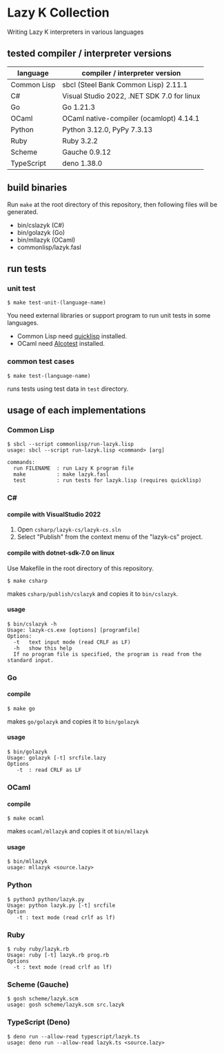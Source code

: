 # Lazy K Collection

Writing Lazy K interpreters in various languages


## tested compiler / interpreter versions

| language    | compiler / interpreter version             |
|-------------|--------------------------------------------|
| Common Lisp | sbcl (Steel Bank Common Lisp) 2.11.1       |
| C#          | Visual Studio 2022, .NET SDK 7.0 for linux |
| Go          | Go 1.21.3                                  |
| OCaml       | OCaml native-compiler (ocamlopt) 4.14.1    |
| Python      | Python 3.12.0, PyPy 7.3.13                 |
| Ruby        | Ruby 3.2.2                                 |
| Scheme      | Gauche 0.9.12                              |
| TypeScript  | deno 1.38.0                                |


## build binaries

Run `make` at the root directory of this repository, then following files will be generated.

- bin/cslazyk (C#)
- bin/golazyk (Go)
- bin/mllazyk (OCaml)
- commonlisp/lazyk.fasl


## run tests

### unit test

```
$ make test-unit-(language-name)
```

You need external libraries or support program to run unit tests in some languages.

- Common Lisp need [quicklisp](https://www.quicklisp.org/beta/) installed.
- OCaml need [Alcotest](https://github.com/mirage/alcotest) installed.


### common test cases

```
$ make test-(language-name)
```

runs tests using test data in `test` directory.


## usage of each implementations

### Common Lisp

```
$ sbcl --script commonlisp/run-lazyk.lisp
usage: sbcl --script run-lazyk.lisp <command> [arg]

commands:
  run FILENAME  : run Lazy K program file
  make          : make lazyk.fasl
  test          : run tests for lazyk.lisp (requires quicklisp)
```


### C#

#### compile with VisualStudio 2022

1. Open `csharp/lazyk-cs/lazyk-cs.sln`
2. Select "Publish" from the context menu of the "lazyk-cs" project.

#### compile with dotnet-sdk-7.0 on linux

Use Makefile in the root directory of this repository.

```
$ make csharp
```

makes `csharp/publish/cslazyk` and copies it to `bin/cslazyk`.


#### usage

```
$ bin/cslazyk -h
Usage: lazyk-cs.exe [options] [programfile]
Options:
  -t   text input mode (read CRLF as LF)
  -h   show this help
  If no program file is specified, the program is read from the standard input.
```


### Go

#### compile

```
$ make go
```

makes `go/golazyk` and copies it to `bin/golazyk`

#### usage

```
$ bin/golazyk
Usage: golazyk [-t] srcfile.lazy
Options
   -t  : read CRLF as LF
```


### OCaml

#### compile

```
$ make ocaml
```

makes `ocaml/mllazyk` and copies it ot `bin/mllazyk`

#### usage

```
$ bin/mllazyk
usage: mllazyk <source.lazy>
```


### Python

```
$ python3 python/lazyk.py
Usage: python lazyk.py [-t] srcfile
Option
   -t : text mode (read crlf as lf)
```

### Ruby

```
$ ruby ruby/lazyk.rb
Usage: ruby [-t] lazyk.rb prog.rb
Options
  -t : text mode (read crlf as lf)
```

### Scheme (Gauche)

```
$ gosh scheme/lazyk.scm
usage: gosh scheme/lazyk.scm src.lazyk
```

### TypeScript (Deno)

```
$ deno run --allow-read typescript/lazyk.ts
usage: deno run --allow-read lazyk.ts <source.lazy>
```

